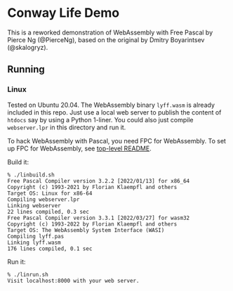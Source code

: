 # Conway Life Demo

This is a reworked demonstration of WebAssembly with Free Pascal by Pierce
Ng (@PierceNg), based on the original by Dmitry Boyarintsev (@skalogryz).

## Running

### Linux

Tested on Ubuntu 20.04. The WebAssembly binary ```lyff.wasm``` is already
included in this repo. Just use a local web server to publish the content
of ```htdocs``` say by using a Python 1-liner. You could also just compile
```webserver.lpr``` in this directory and run it.


To hack WebAssembly with Pascal, you need FPC for WebAssembly. To set up FPC for
WebAssembly, see [top-level README](/README.md).

Build it:

```
% ./linbuild.sh
Free Pascal Compiler version 3.2.2 [2022/01/13] for x86_64
Copyright (c) 1993-2021 by Florian Klaempfl and others
Target OS: Linux for x86-64
Compiling webserver.lpr
Linking webserver
22 lines compiled, 0.3 sec
Free Pascal Compiler version 3.3.1 [2022/03/27] for wasm32
Copyright (c) 1993-2022 by Florian Klaempfl and others
Target OS: The WebAssembly System Interface (WASI)
Compiling lyff.pas
Linking lyff.wasm
176 lines compiled, 0.1 sec
```

Run it:

```
% ./linrun.sh
Visit localhost:8000 with your web server.
```

